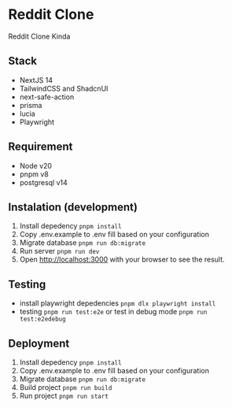 # Reddit Clone
Reddit Clone Kinda

## Stack
- NextJS 14
- TailwindCSS and ShadcnUI
- next-safe-action
- prisma
- lucia
- Playwright

## Requirement
- Node v20
- pnpm v8
- postgresql v14

## Instalation (development)
1. Install depedency `pnpm install`
1. Copy .env.example to .env fill based on your configuration
1. Migrate database `pnpm run db:migrate`
1. Run server `pnpm run dev`
1. Open [http://localhost:3000](http://localhost:3000) with your browser to see the result.

## Testing
- install playwright depedencies `pnpm dlx playwright install`
- testing `pnpm run test:e2e` or test in debug mode `pnpm run test:e2edebug`

## Deployment
1. Install depedency `pnpm install`
1. Copy .env.example to .env fill based on your configuration
1. Migrate database `pnpm run db:migrate`
1. Build project `pnpm run build`
1. Run project `pnpm run start`
